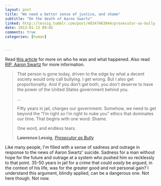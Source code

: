 ```yaml
---
layout: post
title: "We need a better sense of justice, and shame"
subtitle: "On the death of Aaron Swartz"
linked: http://lessig.tumblr.com/post/40347463044/prosecutor-as-bully
date: 2013-01-13 09:02
comments: true
categories: [human]


---
```

Read [this article](http://lessig.tumblr.com/post/40347463044/prosecutor-as-bully) for more on who he was and what happened. Also read [RIP, Aaron Swartz](http://boingboing.net/2013/01/12/rip-aaron-swartz.html) for more information.

<blockquote>
That person is gone today, driven to the edge by what a decent society would only call bullying. I get wrong. But I also get proportionality. And if you don’t get both, you don’t deserve to have the power of the United States government behind you.

...

Fifty years in jail, charges our government. Somehow, we need to get beyond the “I’m right so I’m right to nuke you” ethics that dominates our time. That begins with one word: Shame.

One word, and endless tears.

<footer><strong>Lawrence Lessig,</strong>
<cite><a href="http://lessig.tumblr.com/post/40347463044/prosecutor-as-bully">Prosecutor as Bully</a></cite></footer>
</blockquote>

Like many people, I'm filled with a sense of sadness and outrage in response to the news of Aaron Swartz' suicide. Sadness for a man without hope for the future and outrage at a system who pushed him so recklessly to that point. 35-50 years in jail for a crime that could *easily* be argued, in the context of his life, was for the greater good and not personal gain? I understand this argument, blindly applied, can be a dangerous one. Not here though. Not now.
